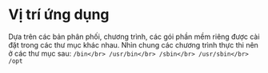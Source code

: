 # Vị trí ứng dụng
Dựa trên các bản phân phối, chương trình, các gói phần mềm riêng được cài đặt trong các thư mục khác nhau. Nhìn chung các chương trình thực thi nên ở các thư mục sau:
`/bin</br>
/usr/bin</br>
/sbin</br>
/usr/sbin</br>
/opt`
